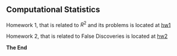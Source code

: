 ## Computational Statistics

Homework 1, that is related to $R^2$ and its problems is located at [hw1](https://github.com/TohaRhymes/stat_um_24spring/tree/main/hw1)

Homework 2, that is related to False Discoveries is located at [hw2](https://github.com/TohaRhymes/stat_um_24spring/tree/main/hw2)

__The End__
